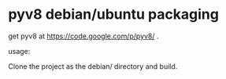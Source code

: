 pyv8 debian/ubuntu packaging
============================

get pyv8 at https://code.google.com/p/pyv8/ .

usage:

Clone the project as the debian/ directory and build.
